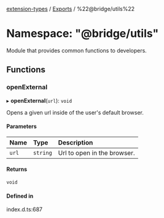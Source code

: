 [extension-types](../README.md) / [Exports](../modules.md) / %22@bridge/utils%22

# Namespace: "@bridge/utils"

Module that provides common functions to developers.

## Functions

### openExternal

▸ **openExternal**(`url`): `void`

Opens a given url inside of the user's default browser.

#### Parameters

| Name | Type | Description |
| :------ | :------ | :------ |
| `url` | `string` | Url to open in the browser. |

#### Returns

`void`

#### Defined in

index.d.ts:687
